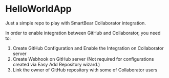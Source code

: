 # HelloWorldApp
Just a simple repo to play with SmartBear Collaborator integration.

In order to enable integration between GitHub and Collaborator, you need to:

1. Create GitHub Configuration and Enable the Integration on Collaborator server
2. Create Webhook on GitHub server (Not required for configurations created via Easy Add Repository wizard.)
3. Link the owner of GitHub repository with some of Collaborator users
